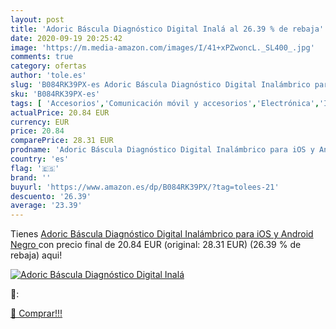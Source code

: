 ```yaml
---
layout: post
title: 'Adoric Báscula Diagnóstico Digital Inalá al 26.39 % de rebaja'
date: 2020-09-19 20:25:42
image: 'https://m.media-amazon.com/images/I/41+xPZwoncL._SL400_.jpg'
comments: true
category: ofertas
author: 'tole.es'
slug: 'B084RK39PX-es Adoric Báscula Diagnóstico Digital Inalámbrico para iOS y...'
sku: 'B084RK39PX-es'
tags: [ 'Accesorios','Comunicación móvil y accesorios','Electrónica','Informática','Móviles','Móviles y smartphones libres','Ratones','Smartwatches','Tabletas gráficas','Teclados, ratones y periféricos de entrada','Tecnología para vestir','android', ]
actualPrice: 20.84 EUR
currency: EUR
price: 20.84
comparePrice: 28.31 EUR
prodname: 'Adoric Báscula Diagnóstico Digital Inalámbrico para iOS y Android  Negro '
country: 'es'
flag: '🇪🇸'
brand: ''
buyurl: 'https://www.amazon.es/dp/B084RK39PX/?tag=tolees-21'
descuento: '26.39'
average: '23.39'
---
```


Tienes [Adoric Báscula Diagnóstico Digital Inalámbrico para iOS y Android  Negro ](https://www.amazon.es/dp/B084RK39PX/?tag=tolees-21) con precio final de  20.84 EUR (original: 28.31 EUR) (26.39 %  de rebaja) aqui!

[![Adoric Báscula Diagnóstico Digital Inalá](https://m.media-amazon.com/images/I/41+xPZwoncL._SL400_.jpg)](https://www.amazon.es/dp/B084RK39PX/?tag=tolees-21)

🔎:


[🛒 Comprar!!!](https://www.amazon.es/dp/B084RK39PX/?tag=tolees-21)
